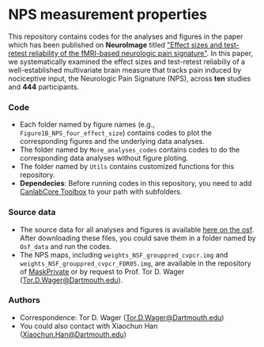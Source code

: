 # NPS measurement properties
This repository contains codes for the analyses and figures in the paper which has been published on __NeuroImage__ titled ["Effect sizes and test-retest reliability of the fMRI-based neurologic pain signature"](https://www.sciencedirect.com/science/article/pii/S1053811921011150). In this paper, we systematically examined the effect sizes and test-retest reliabiliy of a well-established multivariate brain measure that tracks pain induced by nociceptive input, the Neurologic Pain Signature (NPS), across __ten__ studies and __444__ participants. 

### Code
* Each folder named by figure names (e.g., `Figure1B_NPS_four_effect_size`) contains codes to plot the corresponding figures and the underlying data analyses.
* The folder named by `More_analyses_codes` contains codes to do the corresponding data analyses without figure ploting.
* The folder named by `Utils` contains customized functions for this repository.
* __Dependecies__: Before running codes in this repository, you need to add [CanlabCore Toolbox](https://github.com/canlab/CanlabCore) to your path with subfolders.

### Source data
* The source data for all analyses and figures is available [here on the osf](https://osf.io/v9px7/). After downloading these files, you could save them in a folder named by `Osf_data` and run the codes.
* The NPS maps, including `weights_NSF_grouppred_cvpcr.img` and `weights_NSF_grouppred_cvpcr_FDR05.img`, are available in the repository of [MaskPrivate](https://github.com/canlab/MasksPrivate) or by request to Prof. Tor D. Wager (Tor.D.Wager@Dartmouth.edu).

### Authors
* Correspondence: Tor D. Wager (Tor.D.Wager@Dartmouth.edu)
* You could also contact with Xiaochun Han (Xiaochun.Han@Dartmouth.edu)
